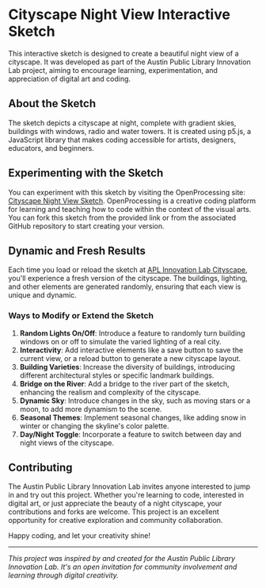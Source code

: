 
# Cityscape Night View Interactive Sketch

This interactive sketch is designed to create a beautiful night view of a cityscape. It was developed as part of the Austin Public Library Innovation Lab project, aiming to encourage learning, experimentation, and appreciation of digital art and coding.

## About the Sketch

The sketch depicts a cityscape at night, complete with gradient skies, buildings with windows, radio and water towers. It is created using p5.js, a JavaScript library that makes coding accessible for artists, designers, educators, and beginners.

## Experimenting with the Sketch

You can experiment with this sketch by visiting the OpenProcessing site: [Cityscape Night View Sketch](https://openprocessing.org/sketch/2158911). OpenProcessing is a creative coding platform for learning and teaching how to code within the context of the visual arts. You can fork this sketch from the provided link or from the associated GitHub repository to start creating your version.


## Dynamic and Fresh Results

Each time you load or reload the sketch at [APL Innovation Lab Cityscape](https://apl-innovation-lab.github.io/Cityscape/), you'll experience a fresh version of the cityscape. The buildings, lighting, and other elements are generated randomly, ensuring that each view is unique and dynamic.


### Ways to Modify or Extend the Sketch

1. **Random Lights On/Off**: Introduce a feature to randomly turn building windows on or off to simulate the varied lighting of a real city.
2. **Interactivity**: Add interactive elements like a save button to save the current view, or a reload button to generate a new cityscape layout.
3. **Building Varieties**: Increase the diversity of buildings, introducing different architectural styles or specific landmark buildings.
4. **Bridge on the River**: Add a bridge to the river part of the sketch, enhancing the realism and complexity of the cityscape.
5. **Dynamic Sky**: Introduce changes in the sky, such as moving stars or a moon, to add more dynamism to the scene.
6. **Seasonal Themes**: Implement seasonal changes, like adding snow in winter or changing the skyline's color palette.
7. **Day/Night Toggle**: Incorporate a feature to switch between day and night views of the cityscape.

## Contributing

The Austin Public Library Innovation Lab invites anyone interested to jump in and try out this project. Whether you're learning to code, interested in digital art, or just appreciate the beauty of a night cityscape, your contributions and forks are welcome. This project is an excellent opportunity for creative exploration and community collaboration.

Happy coding, and let your creativity shine!

---

*This project was inspired by and created for the Austin Public Library Innovation Lab. It's an open invitation for community involvement and learning through digital creativity.*
